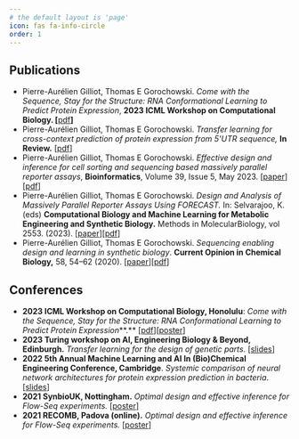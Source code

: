 ```yaml
---
# the default layout is 'page'
icon: fas fa-info-circle
order: 1
---
```



## Publications

- Pierre-Aurélien Gilliot, Thomas E Gorochowski. *Come with the Sequence, Stay for the Structure: RNA Conformational Learning to Predict Protein Expression*, **2023 ICML Workshop on Computational Biology. [**[pdf](https://www.overleaf.com/read/vkwgctjghsfj)**]**
- Pierre-Aurélien Gilliot, Thomas E Gorochowski. *Transfer learning for cross-context prediction of protein expression from 5'UTR sequence,* **In Review.** [[pdf](https://www.overleaf.com/read/ppypbhrfjmzb)]
- Pierre-Aurélien Gilliot, Thomas E Gorochowski. *Effective design and inference for cell sorting and sequencing based massively parallel reporter assays*, **Bioinformatics**, Volume 39, Issue 5, May 2023. [[paper](https://academic.oup.com/bioinformatics/article/39/5/btad277/7135834?login=false)][[pdf](https://drive.google.com/file/d/1ThL-McI0B9LbDNLuMuyracbR6NaWVYvG/view?usp=drive_link)]
- Pierre-Aurélien Gilliot, Thomas E Gorochowski. *Design and Analysis of Massively Parallel Reporter Assays Using FORECAST.* In: Selvarajoo, K. (eds) **Computational Biology and Machine Learning for Metabolic Engineering and Synthetic Biology.** Methods in MolecularBiology, vol 2553. (2023). [[paper](https://link.springer.com/protocol/10.1007/978-1-0716-2617-7_3)][[pdf](https://drive.google.com/file/d/19JkDmf9YncBFYYkCAN7uEd91hepyLOCp/view?usp=drive_link)]
- Pierre-Aurélien Gilliot, Thomas E Gorochowski. *Sequencing enabling design and learning in synthetic biology*. **Current Opinion in Chemical Biology,** 58, 54–62 (2020). [[paper](https://www.sciencedirect.com/science/article/pii/S1367593120300855)][[pdf](https://drive.google.com/file/d/1OJIk1h74ZBPAk9wRvSTTB2aOoTkHhs70/view?usp=drive_link)]


## Conferences

- **2023 ICML Workshop on Computational Biology, Honolulu**: *Come with the Sequence, Stay for the Structure: RNA Conformational Learning to Predict Protein Expression***.** [[pdf](https://www.overleaf.com/read/vkwgctjghsfj)][[poster](https://drive.google.com/file/d/1Mh5Jm7uenwpeCEQJi0mEwvdH9aw_Vwz5/view?usp=drive_link)]
- **2023 Turing workshop on AI, Engineering Biology & Beyond, Edinburgh.** *Transfer learning for the design of genetic parts.* [[slides](https://drive.google.com/file/d/1chf68Tc12yDhc1YMSXWbeqouCL3mZ0KP/view?usp=drive_link)]
- **2022 5th Annual Machine Learning and AI In (Bio)Chemical Engineering Conference, Cambridge**.  *Systemic comparison of neural network architectures for protein expression prediction in bacteria*. [[slides](https://drive.google.com/file/d/1UMG6e6NJ5A2RucZss7uEXjndsSm6VPBe/view?usp=drive_link)]
- **2021 SynbioUK, Nottingham.** *Optimal design and effective inference for Flow-Seq experiments.* [[poster](https://drive.google.com/file/d/1lcuxzHDzlbXzYK4GboDsam9OWp5JP1VJ/view?usp=drive_link)]
- **2021 RECOMB, Padova (online).** *Optimal design and effective inference for Flow-Seq experiments.* [[poster](https://drive.google.com/file/d/1lcuxzHDzlbXzYK4GboDsam9OWp5JP1VJ/view?usp=drive_link)]